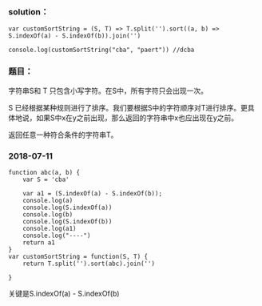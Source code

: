 ### solution：
```
var customSortString = (S, T) => T.split('').sort((a, b) => S.indexOf(a) - S.indexOf(b)).join('')

console.log(customSortString("cba", "paert")) //dcba
```


### 题目：

字符串S和 T 只包含小写字符。在S中，所有字符只会出现一次。<br>

S 已经根据某种规则进行了排序。我们要根据S中的字符顺序对T进行排序。更具体地说，如果S中x在y之前出现，那么返回的字符串中x也应出现在y之前。<br>

返回任意一种符合条件的字符串T。<br>

### 2018-07-11
```
function abc(a, b) {
	var S = 'cba'

	var a1 = (S.indexOf(a) - S.indexOf(b));
	console.log(a)
	console.log(S.indexOf(a))
	console.log(b)
	console.log(S.indexOf(b))
	console.log(a1)
	console.log("----")
	return a1
}
var customSortString = function(S, T) {
	return T.split('').sort(abc).join('')

}
```
关键是S.indexOf(a) - S.indexOf(b)

<br><br><br><br><br><br>

